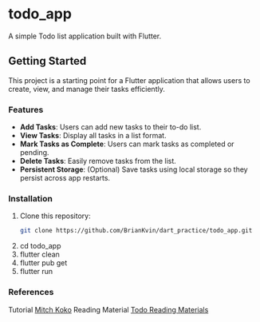 # todo_app

A simple Todo list application built with Flutter.

## Getting Started

This project is a starting point for a Flutter application that allows users to create, view, and manage their tasks efficiently.

### Features

- **Add Tasks**: Users can add new tasks to their to-do list.
- **View Tasks**: Display all tasks in a list format.
- **Mark Tasks as Complete**: Users can mark tasks as completed or pending.
- **Delete Tasks**: Easily remove tasks from the list.
- **Persistent Storage**: (Optional) Save tasks using local storage so they persist across app restarts.

### Installation

1. Clone this repository:
   ```bash
   git clone https://github.com/BrianKvin/dart_practice/todo_app.git
   ```
2. cd todo_app
3. flutter clean
4. flutter pub get
5. flutter run

### References

Tutorial [Mitch Koko](https://www.youtube.com/watch?v=TclK5gNM_PM&t=29661s)
Reading Material [Todo Reading Materials](https://flutterawesome.com/tag/todo/)
